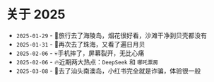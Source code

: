 # 关于 2025

- `2025-01-29` - 🧳旅行去了海陵岛，烟花很好看，沙滩干净到贝壳都没有
- `2025-01-31` - 👏再次去了珠海，又看了遍日月贝
- `2025-02-06` - 💀手机摔了，屏幕裂开，无比心痛
- `2025-02-06` - 🔥近期两大热点：`DeepSeek` 和 `哪吒票房`
- `2025-03-08` - 🧳去了汕头南澳岛，小红书完全就是诈骗，体验很一般